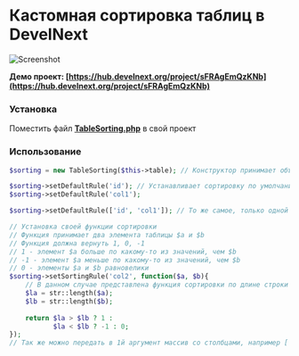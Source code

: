 # Кастомная сортировка таблиц в DevelNext
![Screenshot](https://user-images.githubusercontent.com/3524731/33519347-f123ad26-d7b5-11e7-8df0-d94ef9dbfd46.png)

**Демо проект: [https://hub.develnext.org/project/sFRAgEmQzKNb](https://hub.develnext.org/project/sFRAgEmQzKNb)**

### Установка
Поместить файл **[TableSorting.php](https://github.com/TsSaltan/DevelNext-TableSorting/blob/master/src/TableSorting.php)** в свой проект

### Использование
```php
$sorting = new TableSorting($this->table); // Конструктор принимает объект с таблицей

$sorting->setDefaultRule('id'); // Устанавливает сортировку по умолчанию, в таком случае числовые значения будут от минимального в максимальному, а буквенные - по алфавиту
$sorting->setDefaultRule('col1'); 

$sorting->setDefaultRule(['id', 'col1']); // То же самое, только одной строкой

// Установка своей функции сортировки
// Функция принимает два элемента таблицы $a и $b
// Функция должна вернуть 1, 0, -1
// 1 - элемент $a больше по какому-то из значений, чем $b
// -1 - элемент $a меньше по какому-то из значений, чем $b
// 0 - элементы $a и $b равновелики
$sorting->setSortingRule('col2', function($a, $b){
	// В данном случае представлена функция сортировки по длине строки
    $la = str::length($a);
    $lb = str::length($b);
          
    return $la > $lb ? 1 :
           $la < $lb ? -1 : 0;
});
// Так же можно передать в 1й аргумент массив со столбцами, например ['col2', 'col3']
```